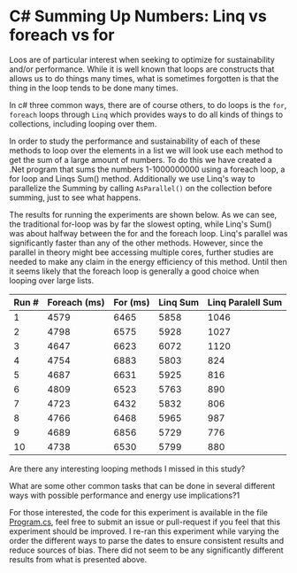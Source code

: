 # C# Summing Up Numbers: Linq vs foreach vs for

Loos are of particular interest when seeking to optimize for sustainability and/or performance. 
While it is well known that loops are constructs that allows us to do things many times,
what is sometimes forgotten is that the thing in the loop tends to be done many times.

In c# three common ways, there are of course others, to do loops is the `for`, `foreach` loops through `Linq`
which provides ways to do all kinds of things to collections, including looping over them.

In order to study the performance and sustainability of each of these methods to loop over the elements in a list
we will look use each method to get the sum of a large amount of numbers. To do this we have created a .Net program that
sums the numbers 1-1000000000 using a foreach loop, a for loop and Linqs Sum() method. Additionally we use Linq's way to parallelize the Summing by calling `AsParallel()` on the collection before summing, just to see what happens.
 
The results for running the experiments are shown below. As we can see, the traditional for-loop was by far the slowest opting, while Linq's Sum() was about halfway between the for and the foreach loop. Linq's parallel was significantly faster than any of the other methods. However, since the parallel in theory might bee accessing multiple cores, further studies are needed to make any claim in the energy efficiency of this method. Until then it seems likely that the foreach loop is generally a good choice when looping over large lists.


|Run #|Foreach (ms)  | For (ms)         | Linq Sum   | Linq Paralell Sum |
|-----|--------------|------------------|------------|-------------------|
|1    | 4579         | 6465             | 5858       | 1046              |
|2    | 4798         | 6575             | 5928       | 1027              |
|3    | 4647         | 6623             | 6072       | 1120              |
|4    | 4754         | 6883             | 5803       |  824              |
|5    | 4687         | 6631             | 5925       |  816              |
|6    | 4809         | 6523             | 5763       |  890              |
|7    | 4723         | 6432             | 5832       |  806              |
|8    | 4766         | 6468             | 5965       |  987              |
|9    | 4689         | 6856             | 5729       |  776              |
|10   | 4738         | 6530             | 5799       |  880              |


Are there any interesting looping methods I missed in this study?

What are some other common tasks that can be done in several different ways with possible performance and energy use implications?1

For those interested, the code for this experiment is available in the file [Program.cs](https://raw.githubusercontent.com/kentis/green_code_experiments/refs/heads/main/Experiments/Summing%20numbers%20linq%20vs%20foreach/code/Program.cs?token=GHSAT0AAAAAACZ47PO5AINMDYCBSHYHTGHAZ4UUUUQ), feel free to submit an issue or pull-request if you feel that this experiment should be improved. I re-ran this experiment while varying the order the different ways to parse the dates to ensure consistent results and reduce sources of bias. There did not seem to be any significantly different results from what is presented above.

